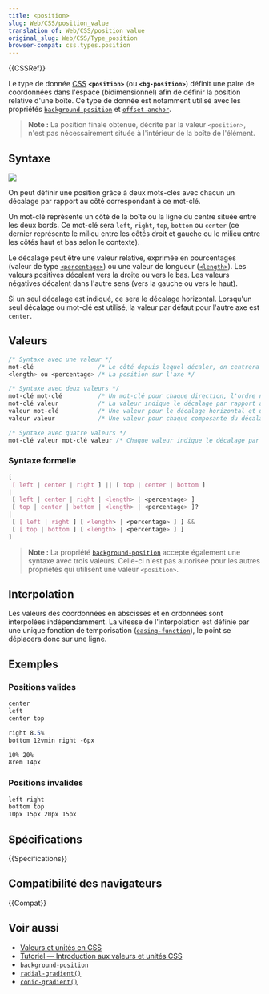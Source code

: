 ```yaml
---
title: <position>
slug: Web/CSS/position_value
translation_of: Web/CSS/position_value
original_slug: Web/CSS/Type_position
browser-compat: css.types.position
---
```

{{CSSRef}}

Le type de donnée [CSS](/fr/docs/Web/CSS) **`<position>`** (ou **`<bg-position>`**) définit une paire de coordonnées dans l'espace (bidimensionnel) afin de définir la position relative d'une boîte. Ce type de donnée est notamment utilisé avec les propriétés [`background-position`](/fr/docs/Web/CSS/background-position) et [`offset-anchor`](/fr/docs/Web/CSS/offset-anchor).

> **Note :** La position finale obtenue, décrite par la valeur `<position>`, n'est pas nécessairement située à l'intérieur de la boîte de l'élément.

## Syntaxe

![](position_type.png)

On peut définir une position grâce à deux mots-clés avec chacun un décalage par rapport au côté correspondant à ce mot-clé.

Un mot-clé représente un côté de la boîte ou la ligne du centre située entre les deux bords. Ce mot-clé sera `left`, `right`, `top`, `bottom` ou `center` (ce dernier représente le milieu entre les côtés droit et gauche ou le milieu entre les côtés haut et bas selon le contexte).

Le décalage peut être une valeur relative, exprimée en pourcentages (valeur de type [`<percentage>`](/fr/docs/Web/CSS/percentage)) ou une valeur de longueur ([`<length>`](/fr/docs/Web/CSS/length)). Les valeurs positives décalent vers la droite ou vers le bas. Les valeurs négatives décalent dans l'autre sens (vers la gauche ou vers le haut).

Si un seul décalage est indiqué, ce sera le décalage horizontal. Lorsqu'un seul décalage ou mot-clé est utilisé, la valeur par défaut pour l'autre axe est `center`.

## Valeurs

```css
/* Syntaxe avec une valeur */
mot-clé                  /* Le côté depuis lequel décaler, on centrera sur l'autre axe*/
<length> ou <percentage> /* La position sur l'axe */

/* Syntaxe avec deux valeurs */
mot-clé mot-clé          /* Un mot-clé pour chaque direction, l'ordre n'est pas important */
mot-clé valeur           /* La valeur indique le décalage par rapport au côté indiqué par le mot-clé */
valeur mot-clé           /* Une valeur pour le décalage horizontal et un mot-clé pour le décalage vertical */
valeur valeur            /* Une valeur pour chaque composante du décalage */

/* Syntaxe avec quatre valeurs */
mot-clé valeur mot-clé valeur /* Chaque valeur indique le décalage par rapport au mot-clé qui le précède */
```

### Syntaxe formelle

```css
[
 [ left | center | right ] || [ top | center | bottom ]
|
 [ left | center | right | <length> | <percentage> ]
 [ top | center | bottom | <length> | <percentage> ]?
|
 [ [ left | right ] [ <length> | <percentage> ] ] &&
 [ [ top | bottom ] [ <length> | <percentage> ] ]
]
```

> **Note :** La propriété [`background-position`](/fr/docs/Web/CSS/background-position) accepte également une syntaxe avec trois valeurs. Celle-ci n'est pas autorisée pour les autres propriétés qui utilisent une valeur `<position>`.

## Interpolation

Les valeurs des coordonnées en abscisses et en ordonnées sont interpolées indépendamment. La vitesse de l'interpolation est définie par une unique fonction de temporisation ([`easing-function`](/fr/docs/Web/CSS/easing-function)), le point se déplacera donc sur une ligne.

## Exemples

### Positions valides

```css example-good
center
left
center top

right 8.5%
bottom 12vmin right -6px

10% 20%
8rem 14px
```

### Positions invalides

```css example-bad
left right
bottom top
10px 15px 20px 15px
```

## Spécifications

{{Specifications}}

## Compatibilité des navigateurs

{{Compat}}

## Voir aussi

- [Valeurs et unités en CSS](/fr/docs/Web/CSS/CSS_Values_and_Units)
- [Tutoriel — Introduction aux valeurs et unités CSS](/fr/docs/Learn/CSS/Building_blocks/Values_and_units)
- [`background-position`](/fr/docs/Web/CSS/background-position)
- [`radial-gradient()`](/fr/docs/Web/CSS/gradient/radial-gradient())
- [`conic-gradient()`](/fr/docs/Web/CSS/gradient/conic-gradient())
